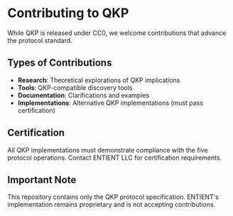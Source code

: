 # Contributing to QKP

While QKP is released under CC0, we welcome contributions that advance the protocol standard.

## Types of Contributions

- **Research**: Theoretical explorations of QKP implications
- **Tools**: QKP-compatible discovery tools
- **Documentation**: Clarifications and examples
- **Implementations**: Alternative QKP implementations (must pass certification)

## Certification

All QKP implementations must demonstrate compliance with the five protocol operations. Contact ENTIENT LLC for certification requirements.

## Important Note

This repository contains only the QKP protocol specification. ENTIENT's implementation remains proprietary and is not accepting contributions.
